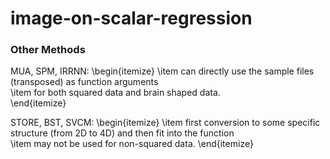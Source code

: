 # image-on-scalar-regression


### Other Methods
MUA, SPM, IRRNN: \begin{itemize}
\item can directly use the sample files (transposed) as function arguments \
\item for both squared data and brain shaped data. \
\end{itemize}

STORE, BST, SVCM: \begin{itemize}
\item first conversion to some specific structure (from 2D to 4D) and then fit into the function \
\item may not be used for non-squared data.
\end{itemize}
